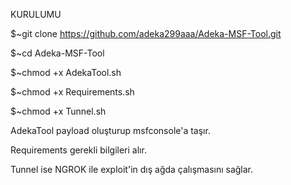 KURULUMU

$~git clone https://github.com/adeka299aaa/Adeka-MSF-Tool.git

$~cd Adeka-MSF-Tool

$~chmod +x AdekaTool.sh

$~chmod +x Requirements.sh

$~chmod +x Tunnel.sh


AdekaTool payload oluşturup msfconsole'a taşır.

Requirements gerekli bilgileri alır.

Tunnel ise NGROK ile exploit'in dış ağda çalışmasını sağlar.
